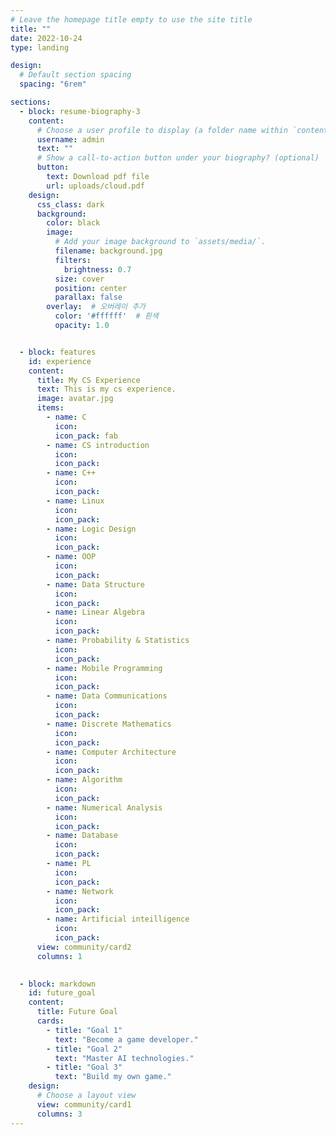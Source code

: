 ```yaml
---
# Leave the homepage title empty to use the site title
title: ""
date: 2022-10-24
type: landing

design:
  # Default section spacing
  spacing: "6rem"

sections:
  - block: resume-biography-3
    content:
      # Choose a user profile to display (a folder name within `content/authors/`)
      username: admin
      text: ""
      # Show a call-to-action button under your biography? (optional)
      button:
        text: Download pdf file
        url: uploads/cloud.pdf
    design:
      css_class: dark
      background:
        color: black
        image:
          # Add your image background to `assets/media/`.
          filename: background.jpg
          filters:
            brightness: 0.7
          size: cover
          position: center
          parallax: false
        overlay:  # 오버레이 추가
          color: '#ffffff'  # 흰색
          opacity: 1.0  


  - block: features
    id: experience
    content:
      title: My CS Experience
      text: This is my cs experience.
      image: avatar.jpg
      items:
        - name: C
          icon: 
          icon_pack: fab
        - name: CS introduction
          icon: 
          icon_pack:
        - name: C++
          icon:
          icon_pack:
        - name: Linux
          icon:
          icon_pack:
        - name: Logic Design
          icon:
          icon_pack:
        - name: OOP
          icon:
          icon_pack:
        - name: Data Structure
          icon:
          icon_pack:
        - name: Linear Algebra
          icon:
          icon_pack:
        - name: Probability & Statistics
          icon:
          icon_pack:
        - name: Mobile Programming
          icon:
          icon_pack:
        - name: Data Communications
          icon:
          icon_pack:
        - name: Discrete Mathematics
          icon:
          icon_pack:
        - name: Computer Architecture
          icon:
          icon_pack:
        - name: Algorithm
          icon:
          icon_pack:
        - name: Numerical Analysis
          icon:
          icon_pack:
        - name: Database
          icon:
          icon_pack:
        - name: PL
          icon:
          icon_pack:
        - name: Network
          icon:
          icon_pack:
        - name: Artificial inteilligence
          icon:
          icon_pack:
      view: community/card2
      columns: 1

      
  - block: markdown
    id: future_goal
    content:
      title: Future Goal
      cards:
        - title: "Goal 1"
          text: "Become a game developer."
        - title: "Goal 2"
          text: "Master AI technologies."
        - title: "Goal 3"
          text: "Build my own game."
    design:
      # Choose a layout view
      view: community/card1
      columns: 3
---
```

